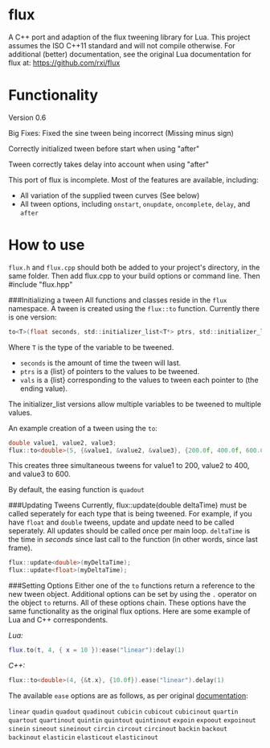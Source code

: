 flux
====
A C++ port and adaption of the flux tweening library for Lua. This project assumes the ISO C++11 standard and will not compile otherwise. For additional (better) documentation, see the original Lua documentation for flux at:
https://github.com/rxi/flux

Functionality
=============
Version 0.6

Big Fixes:
 Fixed the sine tween being incorrect (Missing minus sign)
 
 Correctly initialized tween before start when using "after"
 
 Tween correctly takes delay into account when using "after"

This port of flux is incomplete. Most of the features are available, including:
* All variation of the supplied tween curves (See below)
* All tween options, including `onstart`, `onupdate`, `oncomplete`, `delay`, and `after`


How to use
==========
`flux.h` and `flux.cpp` should both be added to your project's directory, in the same folder. Then add flux.cpp to your build options or command line. Then #include "flux.hpp"

###Initializing a tween
All functions and classes reside in the `flux` namespace.
A tween is created using the `flux::to` function. Currently there is one version:
```c
to<T>(float seconds, std::initializer_list<T*> ptrs, std::initializer_list<T> vals);
```
Where `T` is the type of the variable to be tweened.

* `seconds` is the amount of time the tween will last.
* `ptrs` is a {list}  of pointers to the values to be tweened.
* `vals` is a {list} corresponding to the values to tween each pointer to (the ending value).

The initializer_list versions allow multiple variables to be tweened to multiple values.

An example creation of a tween using the `to`:
```c++
double value1, value2, value3;
flux::to<double>(5, {&value1, &value2, &value3}, {200.0f, 400.0f, 600.0f});
```

This creates three simultaneous tweens for value1 to 200, value2 to 400, and value3 to 600.

By default, the easing function is `quadout`

###Updating Tweens
Currently, flux::update<T>(double deltaTime) must be called seperately for each type that is being tweened. For example, if you have `float` and `double` tweens, update<float> and update<double> need to be called seperately. All updates should be called once per main loop. `deltaTime` is the time in *seconds* since last call to the function (in other words, since last frame).
```c++
flux::update<double>(myDeltaTime);
flux::update<float>(myDeltaTime);
```


###Setting Options
Either one of the `to` functions return a reference to the new tween object. Additional options can be set by using the `.` operator on the object `to` returns. All of these options chain. These options have the same functionality as the original flux options. Here are some example of Lua and C++ correspondents.

*Lua:*
```lua
flux.to(t, 4, { x = 10 }):ease("linear"):delay(1)
```
*C++:*
```c++
flux::to<double>(4, {&t.x}, {10.0f}).ease("linear").delay(1)
```
The available `ease` options are as follows, as per original [documentation](https://github.com/rxi/flux):

  `linear`
  `quadin`       `quadout`       `quadinout`
  `cubicin`      `cubicout`      `cubicinout`
  `quartin`      `quartout`      `quartinout`
  `quintin`      `quintout`      `quintinout`
  `expoin`       `expoout`       `expoinout`
  `sinein`       `sineout`       `sineinout`
  `circin`       `circout`       `circinout`
  `backin`       `backout`       `backinout`
  `elasticin`    `elasticout`    `elasticinout`




